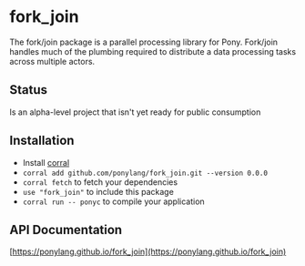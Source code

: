 # fork_join

The fork/join package is a parallel processing library for Pony. Fork/join handles much of the plumbing required to distribute a data processing tasks across multiple actors.

## Status

Is an alpha-level project that isn't yet ready for public consumption

## Installation

* Install [corral](https://github.com/ponylang/corral)
* `corral add github.com/ponylang/fork_join.git --version 0.0.0`
* `corral fetch` to fetch your dependencies
* `use "fork_join"` to include this package
* `corral run -- ponyc` to compile your application

## API Documentation

[https://ponylang.github.io/fork_join](https://ponylang.github.io/fork_join)
